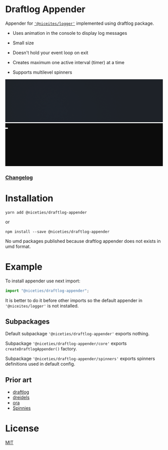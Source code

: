 # Draftlog Appender

Appender for [`'@niceites/logger'`](../logger/README.md) implemented using draftlog package.

- Uses animation in the console to display log messages

- Small size

- Doesn't hold your event loop on exit

- Creates maximum one active interval (timer) at a time

- Supports multilevel spinners

![Example](./example.gif "In terminal")
![Example](./cmdexe.gif "In windows terminal")

### [Changelog](./CHANGELOG.md)

# Installation

```
yarn add @niceties/draftlog-appender
```

or

```
npm install --save @niceties/draftlog-appender
```

No umd packages published because draftlog appender does not exists in umd format.

# Example

To install appender use next import:

```javascript
import "@niceties/draftlog-appender";
```

It is better to do it before other imports so the default appender in `'@niceites/logger'` is not installed.

## Subpackages

Default subpackage `'@niceties/draftlog-appender'` exports nothing.

Subpackage `'@niceties/draftlog-appender/core'` exports `createDraftlogAppender()` factory.

Subpackage `'@niceties/draftlog-appender/spinners'` exports spinners definitions used in default config.

## Prior art

- [draftlog](https://github.com/ivanseidel/node-draftlog)
- [dreidels](https://github.com/SweetMNM/dreidels)
- [ora](https://github.com/sindresorhus/ora)
- [Spinnies](https://github.com/jcarpanelli/spinnies)

# License

[MIT](https://github.com/kshutkin/niceties/blob/main/LICENSE)